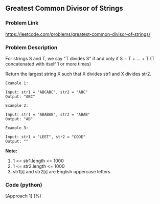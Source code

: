 ## Greatest Common Divisor of Strings

### Problem Link

https://leetcode.com/problems/greatest-common-divisor-of-strings/

### Problem Description 

For strings S and T, we say "T divides S" if and only if S = T + ... + T  (T concatenated with itself 1 or more times)

Return the largest string X such that X divides str1 and X divides str2.

```
Example 1:

Input: str1 = "ABCABC", str2 = "ABC"
Output: "ABC"

```

```
Example 2:

Input: str1 = "ABABAB", str2 = "ABAB"
Output: "AB"

```

```
Example 3:

Input: str1 = "LEET", str2 = "CODE"
Output: ""

```
 
**Note:**

1. 1 <= str1.length <= 1000
2. 1 <= str2.length <= 1000
3. str1[i] and str2[i] are English uppercase letters.


### Code (python)

[Approach 1] (%) 

```python

```